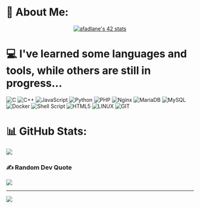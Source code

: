 
# 💫 About Me:


<p align="center">
  <a href="https://github.com/oakoudad/badge42">
    <img src="https://badge.mediaplus.ma/darkblue/afadlane" alt="afadlane's 42 stats">
  </a>
</p>

# 💻 I've learned some languages and tools, while others are still in progress...
![C](https://img.shields.io/badge/c-%2300599C.svg?style=plastic&logo=c&logoColor=white) ![C++](https://img.shields.io/badge/c++-%2300599C.svg?style=plastic&logo=c%2B%2B&logoColor=white) ![JavaScript](https://img.shields.io/badge/javascript-%23323330.svg?style=plastic&logo=javascript&logoColor=%23F7DF1E) ![Python](https://img.shields.io/badge/python-3670A0?style=plastic&logo=python&logoColor=ffdd54) ![PHP](https://img.shields.io/badge/php-%23777BB4.svg?style=plastic&logo=php&logoColor=white) ![Nginx](https://img.shields.io/badge/nginx-%23009639.svg?style=plastic&logo=nginx&logoColor=white) ![MariaDB](https://img.shields.io/badge/MariaDB-003545?style=plastic&logo=mariadb&logoColor=white) ![MySQL](https://img.shields.io/badge/mysql-%2300000f.svg?style=plastic&logo=mysql&logoColor=white) ![Docker](https://img.shields.io/badge/docker-%230db7ed.svg?style=plastic&logo=docker&logoColor=white)
  <img src="https://camo.githubusercontent.com/45aafa6a92bcbf1f56624dbfaa4266d009c8efff27db83649b89805b43fec21f/68747470733a2f2f696d672e736869656c64732e696f2f62616467652f7368656c6c5f7363726970742d2532333132313031312e7376673f7374796c653d666c6174266c6f676f3d676e752d62617368266c6f676f436f6c6f723d7768697465" alt="Shell Script" data-canonical-src="https://img.shields.io/badge/shell_script-%23121011.svg?style=flat&amp;logo=gnu-bash&amp;logoColor=white" style="max-width: 100%;">
  ![HTML5](https://img.shields.io/badge/HTML5-%23E34F26.svg?style=plastic&logo=html5&logoColor=white)
  ![LINUX](https://img.shields.io/badge/Linux-FCC624?style=plastic&logo=linux&logoColor=black)
  ![GIT](https://img.shields.io/badge/Git-fc6d26?style=plastic&logo=git&logoColor=white)
# 📊 GitHub Stats:
![](https://github-readme-stats.vercel.app/api/top-langs/?username=Abdeladim-Fadlane&theme=react&hide_border=false&include_all_commits=true&count_private=true&layout=compact)

### ✍️ Random Dev Quote
![](https://quotes-github-readme.vercel.app/api?type=horizontal&theme=radical)

---
[![](https://visitcount.itsvg.in/api?id=Abdeladim-Fadlane&icon=6&color=0)](https://visitcount.itsvg.in)

<!-- Proudly created with GPRM ( https://gprm.itsvg.in ) -->

<!-- Proudly created with GPRM ( https://gprm.itsvg.in ) -->
